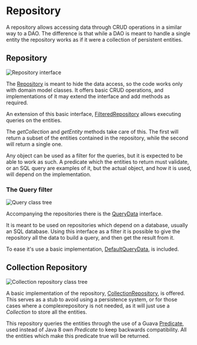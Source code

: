 # Repository

A repository allows accessing data through CRUD operations in a similar way to a DAO. The difference is that while a DAO is meant to handle a single entity the repository works as if it were a collection of persistent entities.

## Repository

![Repository interface][repository-class_tree]

The [Repository][repository] is meant to hide the data access, so the code works only with domain model classes. It offers basic CRUD operations, and implementations of it may extend the interface and add methods as required.

An extension of this basic interface, [FilteredRepository][filtered_repository] allows executing queries on the entities.

The _getCollection_ and _getEntity_ methods take care of this. The first will return a subset of the entities contained in the repository, while the second will return a single one. 

Any object can be used as a filter for the queries, but it is expected to be able to work as such. A predicate which the entities to return must validate, or an SQL query are examples of it, but the actual object, and how it is used, will depend on the implementation.

### The Query filter

![Query class tree][query_data-class_tree]

Accompanying the repositories there is the [QueryData][query_data] interface.

It is meant to be used on repositories which depend on a database, usually an SQL database. Using this interface as a filter it is possible to give the repository all the data to build a query, and then get the result from it.

To ease it's use a basic implementation, [DefaultQueryData][default_query_data], is included.

## Collection Repository

![Collection repository class tree][collection_repository-class_tree]

A basic implementation of the repository, [CollectionRepository][collection_repository], is offered. This serves as a stub to avoid using a persistence system, or for those cases where a complexrepository is not needed, as it will just use a _Collection_ to store all the entities.

This repository queries the entities through the use of a Guava [Predicate][predicate], used instead of Java 8 own _Predicate_ to keep backwards compatibility. All the entities which make this predicate true will be returned.

[repository]: ./apidocs/com/wandrell/pattern/repository/Repository.html
[repository-class_tree]: ./images/repository_class_tree.png
[filtered_repository]: ./apidocs/com/wandrell/pattern/repository/FilteredRepository.html
[query_data]: ./apidocs/com/wandrell/pattern/repository/QueryData.html
[query_data-class_tree]: ./images/query_class_tree.png
[default_query_data]: ./apidocs/com/wandrell/pattern/repository/DefaultQueryData.html
[collection_repository]: ./apidocs/com/wandrell/pattern/repository/CollectionRepository.html
[collection_repository-class_tree]: ./images/collection_repository_class_tree.png
[predicate]: http://docs.guava-libraries.googlecode.com/git/javadoc/com/google/common/base/Predicate.html